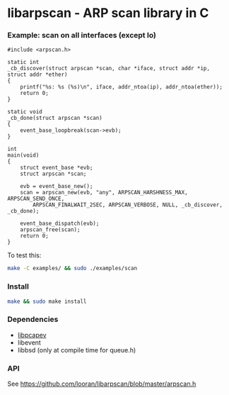 libarpscan - ARP scan library in C
==========


### Example: scan on all interfaces (except lo)

```
#include <arpscan.h>

static int
_cb_discover(struct arpscan *scan, char *iface, struct addr *ip, struct addr *ether)
{
	printf("%s: %s (%s)\n", iface, addr_ntoa(ip), addr_ntoa(ether));
	return 0;
}

static void
_cb_done(struct arpscan *scan)
{
	event_base_loopbreak(scan->evb);
}

int
main(void)
{
	struct event_base *evb;
	struct arpscan *scan;

	evb = event_base_new();
	scan = arpscan_new(evb, "any", ARPSCAN_HARSHNESS_MAX, ARPSCAN_SEND_ONCE,
		ARPSCAN_FINALWAIT_2SEC, ARPSCAN_VERBOSE, NULL, _cb_discover, _cb_done);

	event_base_dispatch(evb);
	arpscan_free(scan);
	return 0;
}
```

To test this:
```bash
make -C examples/ && sudo ./examples/scan
```

### Install

```bash
make && sudo make install
```

### Dependencies

* [libpcapev](https://github.com/looran/libpcapev)
* libevent
* libbsd (only at compile time for queue.h)

### API

See https://github.com/looran/libarpscan/blob/master/arpscan.h
